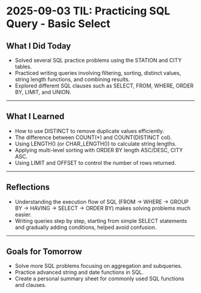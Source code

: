 # 2025-09-03 TIL: Practicing SQL Query - Basic Select

## What I Did Today

- Solved several SQL practice problems using the STATION and CITY tables.
- Practiced writing queries involving filtering, sorting, distinct values, string length functions, and combining results.
- Explored different SQL clauses such as SELECT, FROM, WHERE, ORDER BY, LIMIT, and UNION.

---

## What I Learned

- How to use DISTINCT to remove duplicate values efficiently.
- The difference between COUNT(*) and COUNT(DISTINCT col).
- Using LENGTH() (or CHAR_LENGTH()) to calculate string lengths.
- Applying multi-level sorting with ORDER BY length ASC/DESC, CITY ASC.
- Using LIMIT and OFFSET to control the number of rows returned.

---

## Reflections

- Understanding the execution flow of SQL (FROM → WHERE → GROUP BY → HAVING → SELECT → ORDER BY) makes solving problems much easier.
- Writing queries step by step, starting from simple SELECT statements and gradually adding conditions, helped avoid confusion.

---

## Goals for Tomorrow

- Solve more SQL problems focusing on aggregation and subqueries.
- Practice advanced string and date functions in SQL.
- Create a personal summary sheet for commonly used SQL functions and clauses.
